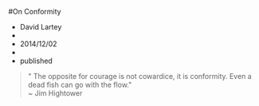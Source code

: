 #On Conformity
- David Lartey
-
- 2014/12/02
-
- published

> " The opposite for courage is not cowardice, it is conformity. Even a dead fish can go with the flow."  
>  ~ Jim Hightower

